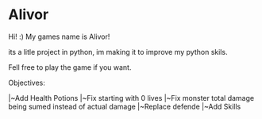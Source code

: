 # Alivor
Hi! :) My games name is Alivor!

its a litle project in python, im making it to improve my python skils.

Fell free to play the game if you want.

Objectives:

|~Add Health Potions
|~Fix starting with 0 lives
|~Fix monster total damage being sumed instead of actual damage
|~Replace defende
|~Add Skills
